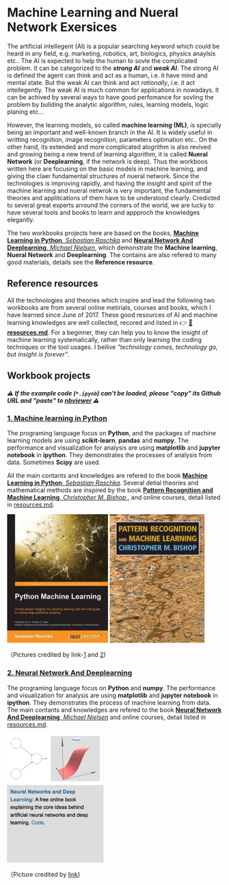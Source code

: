# Machine Learning and Nueral Network Exersices
The artificial intellegent (AI) is a popular searching keyword which could be heard in any field, e.g. marketing, robotics, art, biologics, physics anaylsis etc.. The AI is expected to help the human to sovle the complicated problem. It can be categorized to the ***strong AI*** and ***weak AI***. The strong AI is defined the agent can think and act as a human, i.e. it have mind and mental state. But the weak AI can think and act *rationally*, i.e. it act intellegently. The weak AI is much common for applications in nowadays. It can be achived by several ways to have good perfomance for sovling the problem by buliding the analytic algorithm, rules, learning models, logic planing etc...

However, the learning models, so called  **machine learning (ML)**, is specially being an important and well-known branch in the AI. It is widely useful in writting recognition, image recognition, parameters optimation etc.. On the other hand, its extended and more complicated alogrithm is also revived and growing being a new trend of learning algorithm, it is called **Nueral Network** (or **Deeplearning**, if the network is deep). Thus the workboos written here are focusing on the basic models in machine learning, and giving the claer fundamental structures of nueral network. Since the technologies is improving rapidly, and having the insight and spirit of the machine learning and nueral netwrok is very important, the fundamental theories and applitcations of them have to be understood clearly. Credicted to several great experts arround the corners of the world, we are lucky to have several tools and books to learn and appproch the knowledges elegantly.

 The two workbooks projects here are based on the books, [**Machine Learning in Python**, *Sebastian Raschka*](https://sebastianraschka.com/books.html) and [**Neural Network And Deeplearning**, *Michael Nielsen*](http://neuralnetworksanddeeplearning.com), which demonstrate the **Machine learning**, **Nueral Network** and **Deeplearning**. The contains are also refered to many good materials, details see the **Reference resource**.   

## Reference resources
All the technologies and theories which inspire and lead the following two workbooks are from several online metirials, courses and books, which I have learned since June of 2017. These good resources of AI and machine learning knowledges are well collected, recored and listed in :point_right: [:file_folder: **resources.md**](resources.md). For a beginner, they can help you to know the insight of machine learning systematically, rather than only learning the coding techniques or the tool usages. I beilive *"technology comes, technology go, but insight is forever"*.

## Workbook projects
##### :warning: If the example code (`*.ipynb`) can't be loaded, please *"copy"* its Github URL and *"paste"* to [nbviewer](https://nbviewer.jupyter.org) :warning:

### [**1. Machine learning in Python**](Machine_Learning_in_Python_SR/README.md)
The programing language focus on **Python**, and the packages of machine learning models are using **scikit-learn**, **pandas** and **numpy**. The performance and visualization for analysis are using **matplotlib** and **jupyter notebook** in **ipython**. They demonstrates the processes of analysis from data. Sometimes **Scipy** are used.

All the main contants and knowledges are refered to the book [**Machine Learning in Python**, *Sebastian Raschka*](https://sebastianraschka.com/books.html). Several detial theories and mathematical methods are inspired by the book [**Pattern Recognition and Machine Learning**, *Christopher M. Bishop* ](https://books.google.com.tw/books/about/Pattern_Recognition_and_Machine_Learning.html?id=kTNoQgAACAAJ&source=kp_cover&redir_esc=y), and online courses, detail listed in [resources.md](resources.md).

<img src="doc/Python_Machine_Learning_RS.jpeg" height="300"> <img src="doc/Pattern_Recognition_and_Machine_Learning_Bishop.jpeg"  height="300">

（Pictures credited by link-[1](https://books.google.com.tw/books/about/Python_Machine_Learning.html?id=GOVOCwAAQBAJ&source=kp_cover&redir_esc=y) and [2](https://books.google.com.tw/books/about/Pattern_Recognition_and_Machine_Learning.html?id=kTNoQgAACAAJ&source=kp_cover&redir_esc=y))

### [**2. Neural Network And Deeplearning**](Neural_Network_And_Deeplearning_MN/README.md)

The programing language focus on **Python** and **numpy**. The performance and visualization for analysis are using **matplotlib** and **jupyter notebook** in **ipython**. They demonstrates the process of machine learning from data. The main contants and knowledges are refered to the book [**Neural Network And Deeplearning**, *Michael Nielsen*](http://neuralnetworksanddeeplearning.com) and online courses, detail listed in [resources.md](resources.md).

<img src="doc/book_cover.png" height="300">

（Picture credited by [link](http://michaelnielsen.org))
